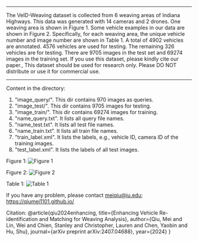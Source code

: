 **************************************************************************************************************************************************
The VeID-Weaving dataset is collected from 6 weaving areas of Indiana Highways. This data was generated with 14 cameras and 2 drones. One weaving area is shown in Figure 1. Some vehicle examples in our data are shown in Figure 2. Specifically, for each weaving area, the unique vehicle number and image number are shown in Table 1.             A total of 4902 vehicles are annotated. 4576 vehicles are used for testing. The remaining 326 vehicles are for testing. There are 9705 images in the test set and 69274 images in the training set. If you use this dataset, please kindly cite our paper., This dataset should be used for research only. Please DO NOT distribute or use it for commercial use. 
*************************************************************************************************************************************************

Content in the directory:
1. "image_query/". This dir contains 970 images as queries.
2. "image_test/". This dir contains 9705 images for testing.
3. "image_train/". This dir contains 69274 images for training.
4. "name_query.txt". It lists all query file names.
5. "name_test.txt". It lists all test file names.
6. "name_train.txt". It lists all train file names.
10. "train_label.xml". It lists the labels, e.g., vehicle ID, camera ID of the training images.
11. "test_label.xml". It lists the labels of all test images.

Figure 1:
![Figure 1](figures/Cam2camweavingroad.jpg)

Figure 2:
![Figure 2](figures/vehiclesamples.jpg)

Table 1:
![Table 1](figures/weaving_separate_data.jpg)


If you have any problem, please contact meiqiu@iu.edu; https://qiumei1101.github.io/


Citation:
@article{qiu2024enhancing,
  title={Enhancing Vehicle Re-identification and Matching for Weaving Analysis},
  author={Qiu, Mei and Lin, Wei and Chien, Stanley and Christopher, Lauren and Chen, Yaobin and Hu, Shu},
  journal={arXiv preprint arXiv:2407.04688},
  year={2024}
}
